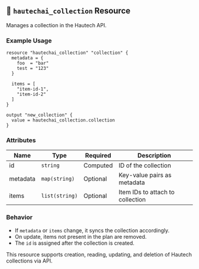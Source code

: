 ## 📘 `hautechai_collection` Resource

Manages a collection in the Hautech API.

### Example Usage

```hcl
resource "hautechai_collection" "collection" {
  metadata = {
    foo  = "bar"
    test = "123"
  }

  items = [
    "item-id-1",
    "item-id-2"
  ]
}

output "new_collection" {
  value = hautechai_collection.collection
}
```

### Attributes

| Name     | Type             | Required | Description                      |
|----------|------------------|----------|----------------------------------|
| id       | `string`         | Computed | ID of the collection             |
| metadata | `map(string)`    | Optional | Key-value pairs as metadata      |
| items    | `list(string)`   | Optional | Item IDs to attach to collection |

### Behavior
- If `metadata` or `items` change, it syncs the collection accordingly.
- On update, items not present in the plan are removed.
- The `id` is assigned after the collection is created.

This resource supports creation, reading, updating, and deletion of Hautech collections via API.